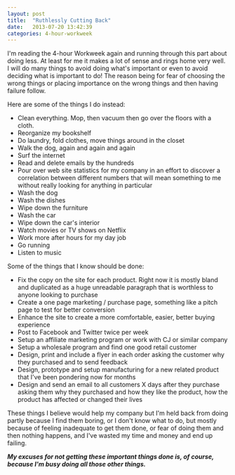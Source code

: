 ```yaml
---
layout: post
title:  "Ruthlessly Cutting Back"
date:   2013-07-20 13:42:39
categories: 4-hour-workweek
---
```


I'm reading the 4-hour Workweek again and running through this part about doing less. At least for me it makes a
lot of sense and rings home very well.
I will do many things to avoid doing what's important or even to avoid deciding what is important to do! The reason being for fear of choosing the wrong
things or placing importance on the wrong things and then having failure follow.

<p>Here are some of the things I do instead:</p><ul>
<li>Clean everything. Mop, then vacuum then go over the floors with a cloth.</li>
<li>Reorganize my bookshelf</li>
<li>Do laundry, fold clothes, move things around in the closet</li>
<li>Walk the dog, again and again and again</li>
<li>Surf the internet</li>
<li>Read and delete emails by the hundreds</li>
<li>Pour over web site statistics for my company in an effort to discover a correlation between different numbers that will mean something to me without really looking for anything in particular</li>
<li>Wash the dog</li>
<li>Wash the dishes</li>
<li>Wipe down the furniture</li>
<li>Wash the car</li>
<li>Wipe down the car's interior</li>
<li>Watch movies or TV shows on Netflix</li>
<li>Work more after hours for my day job</li>
<li>Go running</li>
<li>Listen to music</li>
</ul><p>Some of the things that I know should be done:</p><ul>
<li>Fix the copy on the site for each product. Right now it is mostly bland and duplicated as a huge unreadable paragraph that is worthless to anyone looking to purchase</li>
<li>Create a one page marketing / purchase page, something like a pitch page to test for better conversion</li>
<li>Enhance the site to create a more comfortable, easier, better buying experience</li>
<li>Post to Facebook and Twitter twice per week</li>
<li>Setup an affiliate marketing program or work with CJ or similar company</li>
<li>Setup a wholesale program and find one good retail customer</li>
<li>Design, print and include a flyer in each order asking the customer why they purchased and to send feedback</li>
<li>Design, prototype and setup manufacturing for a new related product that I've been pondering now for months</li>
<li>Design and send an email to all customers X days after they purchase asking them why they purchased and how they like the product, how the product has affected or changed their lives</li>
</ul><p>These things I believe would help my company but I'm held back from doing partly because I find them boring, or I don't know what to do, but mostly because of feeling inadequate to get them done, or fear of doing them and then nothing happens, and I've wasted my time and money and end up failing. </p><p><i><b>My excuses for not getting these important things done is, of course, because I'm busy doing all those other things.</b></i></p><p><br></p>